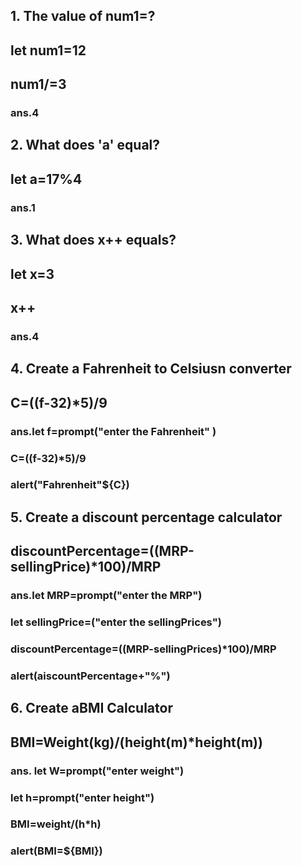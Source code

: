 ## 1. The value of num1=?
##  let num1=12
## num1/=3
### ans.4

## 2. What does 'a' equal?
 ## let a=17%4
### ans.1

## 3. What does x++ equals?
 ## let x=3
 ## x++
### ans.4

## 4. Create a Fahrenheit to Celsiusn converter
## C=((f-32)*5)/9
### ans.let f=prompt("enter the Fahrenheit" )
### C=((f-32)*5)/9
### alert("Fahrenheit"${C})

## 5. Create a discount percentage calculator
## discountPercentage=((MRP-sellingPrice)*100)/MRP
### ans.let MRP=prompt("enter the MRP")
### let sellingPrice=("enter the sellingPrices")
### discountPercentage=((MRP-sellingPrices)*100)/MRP
### alert(aiscountPercentage+"%")
## 6. Create aBMI Calculator
## BMI=Weight(kg)/(height(m)*height(m))
### ans. let W=prompt("enter weight")
###  let h=prompt("enter height")
### BMI=weight/(h*h)
### alert(BMI=${BMI})
